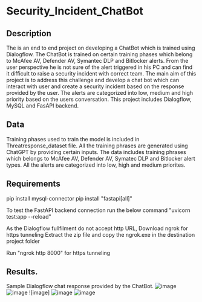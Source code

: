 # Security_Incident_ChatBot

## Description
The is an end to end project on developing a ChatBot which is trained using Dialogflow. The ChatBot is trained on certain training phases which belong to McAfee AV, Defender AV, Symantec DLP and Bitlocker alerts. From the user perspective he is not sure of the alert triggered in his PC and can find it difficult to raise a security incident with correct team. The main aim of this project is to address this challenge and develop a chat bot which can interact with user and create a security incident based on the response provided by the user. The alerts are categorized into low, medium and high priority based on the users conversation. This project includes Dialogflow, MySQL and FasAPI backend.

## Data
Training phases used to train the model is included in Threatresponse_dataset file. All the training phrases are generated using ChatGPT by providing certain inputs. The data includes training phrases which belongs to McAfee AV, Defender AV, Symatec DLP and Bitlocker alert types. All the alerts are categorized into low, high and medium priorites.

## Requirements
pip install mysql-connector
pip install "fastapi[all]"

To test the FastAPI backend connection run the below command
"uvicorn test:app --reload"

As the Dialogflow fullfilment do not accept http URL, Download ngrok for https tunneling
Extract the zip file and copy the ngrok.exe in the destination project folder

Run "ngrok http 8000" for https tunneling

## Results.
Sample Dialogflow chat response provided by the ChatBot.
![image](https://github.com/sunilkumar272/Security_Incident_ChatBot/assets/41378148/14f29c3a-b449-492d-b0f4-7ab5f8137b0e) ![image](https://github.com/sunilkumar272/Security_Incident_ChatBot/assets/41378148/9e5c5934-ecf4-4061-8057-b93440c0296e) ![image] ![image](https://github.com/sunilkumar272/Security_Incident_ChatBot/assets/41378148/0178b0e0-57aa-4571-921d-05d213fd52db) ![image](https://github.com/sunilkumar272/Security_Incident_ChatBot/assets/41378148/e95c12b6-1ec3-4761-ab75-de6c8794dbd4)












